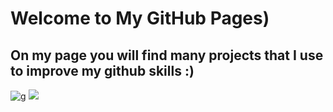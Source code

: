 # Welcome to My GitHub Pages)

## On my page you will find many projects that I use to improve my github skills :)

![g](https://user-images.githubusercontent.com/48761714/56092357-dd8ab700-5ec3-11e9-9d1d-293732ea8baf.png)
<a target="_blank" href="https://calendar.google.com/event?action=TEMPLATE&amp;tmeid=NDM1OG9rOGthazBzOGZuZGQwZms3bGNxZHVfMjAxOTA0MjBUMTMwMDAwWiBuc2F2Y2h1azQxQG0&amp;tmsrc=nsavchuk41%40gmail.com&amp;scp=ALL"><img border="0" src="https://www.google.com/calendar/images/ext/gc_button1_uk.gif"></a>

